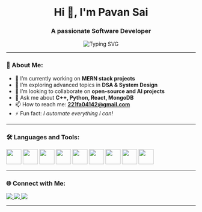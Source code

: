 <h1 align="center">Hi 👋, I'm Pavan Sai</h1>
<h3 align="center">A passionate Software Developer</h3>

<p align="center">
  <img src="https://readme-typing-svg.demolab.com/?lines=Software+Developer;C%2B%2B%2C+Python%2C+DSA+Enthusiast;MERN+Stack+Developer;Lifelong+Learner&font=Fira%20Code&center=true&width=440&height=45&color=58A6FF&vCenter=true&pause=1000&size=22" alt="Typing SVG" />
</p>

---

### 💫 About Me:
- 🔭 I’m currently working on **MERN stack projects**
- 🌱 I’m exploring advanced topics in **DSA & System Design**
- 👯 I’m looking to collaborate on **open-source and AI projects**
- 💬 Ask me about **C++, Python, React, MongoDB**
- 📫 How to reach me: **221fa04142@gmail.com**
- ⚡ Fun fact: *I automate everything I can!*

---

### 🛠️ Languages and Tools:

<p align="left">
  <img src="https://cdn.jsdelivr.net/gh/devicons/devicon/icons/cplusplus/cplusplus-original.svg" width="40" height="40"/>
  <img src="https://cdn.jsdelivr.net/gh/devicons/devicon/icons/python/python-original.svg" width="40" height="40"/>
  <img src="https://cdn.jsdelivr.net/gh/devicons/devicon/icons/javascript/javascript-original.svg" width="40" height="40"/>
  <img src="https://cdn.jsdelivr.net/gh/devicons/devicon/icons/react/react-original.svg" width="40" height="40"/>
  <img src="https://cdn.jsdelivr.net/gh/devicons/devicon/icons/nodejs/nodejs-original.svg" width="40" height="40"/>
  <img src="https://cdn.jsdelivr.net/gh/devicons/devicon/icons/express/express-original.svg" width="40" height="40"/>
  <img src="https://cdn.jsdelivr.net/gh/devicons/devicon/icons/mongodb/mongodb-original.svg" width="40" height="40"/>
  <img src="https://cdn.jsdelivr.net/gh/devicons/devicon/icons/html5/html5-original.svg" width="40" height="40"/>
  <img src="https://cdn.jsdelivr.net/gh/devicons/devicon/icons/css3/css3-original.svg" width="40" height="40"/>
</p>

---






### 🌐 Connect with Me:

<p align="left">
  <a href="[https://www.linkedin.com/in/jhansi-suvarchala-498019262/](https://www.linkedin.com/in/pavan-sai-kakumanu-57b419290/)">
    <img src="https://img.shields.io/badge/-LinkedIn-%230077B5?style=flat-square&logo=linkedin&logoColor=white"/>
  </a>
  <a href="mailto:221fa04142@gmail.com">
    <img src="https://img.shields.io/badge/Gmail-D14836?style=flat-square&logo=gmail&logoColor=white"/>
  </a>
  <a href="https://your-portfolio.com" target="_blank">
    <img src="https://img.shields.io/badge/Portfolio-000?style=flat-square&logo=vercel&logoColor=white"/>
  </a>
</p>

---
